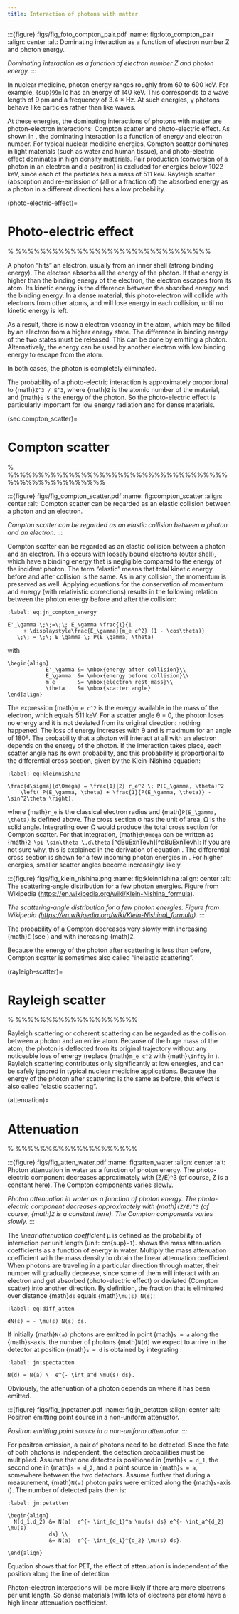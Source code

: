 ```yaml
---
title: Interaction of photons with matter
---
```


:::{figure} figs/fig_foto_compton_pair.pdf
:name: fig:foto_compton_pair
:align: center
:alt: Dominating interaction as a function of electron number Z and photon energy.

*Dominating interaction as a function of electron number Z and photon energy.*
:::

In nuclear medicine, photon energy ranges roughly from 60 to 600 keV. For example, {sup}`99m`Tc has an energy of 140 keV. This corresponds to a wave length of 9 pm and a frequency of 3.4 ×  Hz. At such energies, γ photons behave like particles rather than like waves.

At these energies, the dominating interactions of photons with matter are photon-electron interactions: Compton scatter and photo-electric effect. As shown in [](#fig:foto_compton_pair), the dominating interaction is a function of energy and electron number. For typical nuclear medicine energies, Compton scatter dominates in light materials (such as water and human tissue), and photo-electric effect dominates in high density materials. Pair production (conversion of a photon in an electron and a positron) is excluded for energies below 1022 keV, since each of the particles has a mass of 511 keV. Rayleigh scatter (absorption and re-emission of (all or a fraction of) the absorbed energy as a photon in a different direction) has a low probability.

(photo-electric-effect)=
# Photo-electric effect

% %%%%%%%%%%%%%%%%%%%%%%%%%%%%%%%%

A photon “hits” an electron, usually from an inner shell (strong binding energy). The electron absorbs all the energy of the photon. If that energy is higher than the binding energy of the electron, the electron escapes from its atom. Its kinetic energy is the difference between the absorbed energy and the binding energy. In a dense material, this photo-electron will collide with electrons from other atoms, and will lose energy in each collision, until no kinetic energy is left.

As a result, there is now a electron vacancy in the atom, which may be filled by an electron from a higher energy state. The difference in binding energy of the two states must be released. This can be done by emitting a photon. Alternatively, the energy can be used by another electron with low binding energy to escape from the atom.

In both cases, the photon is completely eliminated.

The probability of a photo-electric interaction is approximately proportional to {math}`Z^3 / E^3`, where {math}`Z` is the atomic number of the material, and {math}`E` is the energy of the photon. So the photo-electric effect is particularly important for low energy radiation and for dense materials.

(sec:compton_scatter)=
# Compton scatter

% %%%%%%%%%%%%%%%%%%%%%%%%%%%%%%%%%%%%%%%%%%%%%%%%%%%%

:::{figure} figs/fig_compton_scatter.pdf
:name: fig:compton_scatter
:align: center
:alt: Compton scatter can be regarded as an elastic collision between a photon and an electron.

*Compton scatter can be regarded as an elastic collision between a photon and an electron.*
:::

Compton scatter can be regarded as an elastic collision between a photon and an electron. This occurs with loosely bound electrons (outer shell), which have a binding energy that is negligible compared to the energy of the incident photon. The term “elastic” means that total kinetic energy before and after collision is the same. As in any collision, the momentum is preserved as well. Applying equations for the conservation of momentum and energy (with relativistic corrections) results in the following relation between the photon energy before and after the collision:

```{math}
:label: eq:jn_compton_energy

E'_\gamma \;\;=\;\; E_\gamma \frac{1}{1 
     + \displaystyle\frac{E_\gamma}{m_e c^2} (1 - \cos\theta)} 
   \;\; = \;\; E_\gamma \; P(E_\gamma, \theta)
```

with

```{math}
\begin{align}
            E'_\gamma &= \mbox{energy after collision}\\
            E_\gamma  &= \mbox{energy before collision}\\
            m_e       &= \mbox{electron rest mass}\\
            \theta    &= \mbox{scatter angle}
\end{align}
```




The expression {math}`m_e c^2` is the energy available in the mass of the electron, which equals 511 keV. For a scatter angle θ = 0, the photon loses no energy and it is not deviated from its original direction: nothing happened. The loss of energy increases with θ and is maximum for an angle of 180º. The probability that a photon will interact at all with an electron depends on the energy of the photon. If the interaction takes place, each scatter angle has its own probability, and this probability is proportional to the differential cross section, given by the Klein-Nishina equation:

```{math}
:label: eq:kleinnishina

\frac{d\sigma}{d\Omega} = \frac{1}{2} r_e^2 \; P(E_\gamma, \theta)^2
    \left( P(E_\gamma, \theta) + \frac{1}{P(E_\gamma, \theta)} - \sin^2\theta \right),
```

where {math}`r_e` is the classical electron radius and {math}`P(E_\gamma, \theta)` is defined above. The cross section σ has the unit of area, Ω is the solid angle. Integrating over Ω would produce the total cross section for Compton scatter. For that integration, {math}`d\Omega` can be written as {math}`2 \pi \sin\theta \,d\theta` [^dBuExnTevh][^dBuExnTevh]: If you are not sure why, this is explained in the derivation of equation [](#eq:wellcounter). The differential cross section [](#eq:kleinnishina) is shown for a few incoming photon energies in [](#fig:kleinnishina). For higher energies, smaller scatter angles become increasingly likely.

:::{figure} figs/fig_klein_nishina.png
:name: fig:kleinnishina
:align: center
:alt: The scattering-angle distribution for a few photon energies. Figure from Wikipedia (https://en.wikipedia.org/wiki/Klein-Nishina_formula).

*The scattering-angle distribution for a few photon energies. Figure from Wikipedia (https://en.wikipedia.org/wiki/Klein-Nishina\_formula).*
:::

The probability of a Compton decreases very slowly with increasing {math}`E` (see [](#fig:atten_water)) and with increasing {math}`Z`.

Because the energy of the photon after scattering is less than before, Compton scatter is sometimes also called “inelastic scattering”.

(rayleigh-scatter)=
# Rayleigh scatter

% %%%%%%%%%%%%%%%%%%%%

Rayleigh scattering or coherent scattering can be regarded as the collision between a photon and an entire atom. Because of the huge mass of the atom, the photon is deflected from its original trajectory without any noticeable loss of energy (replace {math}`m_e c^2` with {math}`\infty` in [](#eq:jn_compton_energy)). Rayleigh scattering contributes only significantly at low energies, and can be safely ignored in typical nuclear medicine applications. Because the energy of the photon after scattering is the same as before, this effect is also called “elastic scattering”.

(attenuation)=
# Attenuation

% %%%%%%%%%%%%%%%%%%%%

:::{figure} figs/fig_atten_water.pdf
:name: fig:atten_water
:align: center
:alt: Photon attenuation in water as a function of photon energy. The photo-electric component decreases approximately with (Z/E)^3 (of course, Z is a constant here). The Compton components varies slowly.

*Photon attenuation in water as a function of photon energy. The photo-electric component decreases approximately with {math}`(Z/E)^3` (of course, {math}`Z` is a constant here). The Compton components varies slowly.*
:::

The *linear attenuation coefficient* μ is defined as the probability of interaction per unit length (unit: cm{sup}`-1`). 
[](#fig:atten_water) shows the mass attenuation coefficients as a function of energy in water. Multiply the mass attenuation coefficient with the mass density to obtain the linear attenuation coefficient. When photons are traveling in a particular direction through matter, their number will gradually decrease, since some of them will interact with an electron and get absorbed (photo-electric effect) or deviated (Compton scatter) into another direction. By definition, the fraction that is eliminated over distance {math}`ds` equals {math}`\mu(s) N(s)`:

```{math}
:label: eq:diff_atten

dN(s) = - \mu(s) N(s) ds.
```

If initially {math}`N(a)` photons are emitted in point {math}`s = a` along the {math}`s`-axis, the number of photons {math}`N(d)` we expect to arrive in the detector at position {math}`s = d` is obtained by integrating [](#eq:diff_atten):

```{math}
:label: jn:spectatten

N(d) = N(a) \  e^{- \int_a^d \mu(s) ds}.
```

Obviously, the attenuation of a photon depends on where it has been emitted.

:::{figure} figs/fig_jnpetatten.pdf
:name: fig:jn_petatten
:align: center
:alt: Positron emitting point source in a non-uniform attenuator.

*Positron emitting point source in a non-uniform attenuator.*
:::

For positron emission, a pair of photons need to be detected. Since the fate of both photons is independent, the detection probabilities must be multiplied. Assume that one detector is positioned in {math}`s = d_1`, the second one in {math}`s = d_2`, and a point source in {math}`s = a`, somewhere between the two detectors. Assume further that during a measurement, {math}`N(a)` photon pairs were emitted along the {math}`s`-axis ([](#fig:jn_petatten)). The number of detected pairs then is:

```{math}
:label: jn:petatten

\begin{align}
  N(d_1,d_2) &= N(a)  e^{- \int_{d_1}^a \mu(s) ds} e^{- \int_a^{d_2} \mu(s)
             ds} \\
             &= N(a)  e^{- \int_{d_1}^{d_2} \mu(s) ds}.

\end{align}
```

Equation [](#eq:petatten) shows that for PET, the effect of attenuation is independent of the position along the line of detection.

Photon-electron interactions will be more likely if there are more electrons per unit length. So dense materials (with lots of electrons per atom) have a high linear attenuation coefficient.

